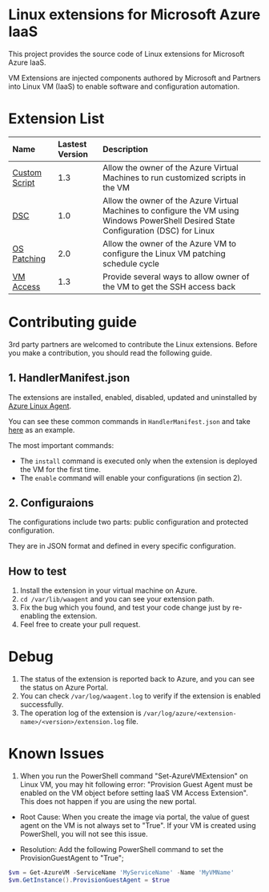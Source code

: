 # Linux extensions for Microsoft Azure IaaS

This project provides the source code of Linux extensions for Microsoft Azure IaaS.

VM Extensions are injected components authored by Microsoft and Partners into Linux VM (IaaS) to enable software and configuration automation.

# Extension List

| Name | Lastest Version | Description |
|:---|:---|:---|
| [Custom Script](https://github.com/Azure/azure-linux-extensions/tree/master/CustomScript) | 1.3 | Allow the owner of the Azure Virtual Machines to run customized scripts in the VM |
| [DSC](https://github.com/Azure/azure-linux-extensions/tree/master/DSC) | 1.0 | Allow the owner of the Azure Virtual Machines to configure the VM using Windows PowerShell Desired State Configuration (DSC) for Linux |
| [OS Patching](https://github.com/Azure/azure-linux-extensions/tree/master/OSPatching) | 2.0 | Allow the owner of the Azure VM to configure the Linux VM patching schedule cycle |
| [VM Access](https://github.com/Azure/azure-linux-extensions/tree/master/VMAccess) | 1.3 | Provide several ways to allow owner of the VM to get the SSH access back |

# Contributing guide
3rd party partners are welcomed to contribute the Linux extensions. Before you make a contribution, you should read the following guide.

## 1. HandlerManifest.json
The extensions are installed, enabled, disabled, updated and uninstalled by [Azure Linux Agent](https://azure.microsoft.com/en-us/documentation/articles/virtual-machines-linux-agent-user-guide/).

You can see these common commands in `HandlerManifest.json` and take [here](https://github.com/Azure/azure-linux-extensions/blob/master/CustomScript/HandlerManifest.json) as an example.

The most important commands:
* The `install` command is executed only when the extension is deployed the VM for the first time.
* The `enable` command will enable your configurations (in section 2).

## 2. Configuraions
The configurations include two parts: public configuration and protected configuration.

They are in JSON format and defined in every specific configuration.

## How to test
1. Install the extension in your virtual machine on Azure.
2. `cd /var/lib/waagent` and you can see your extension path.
3. Fix the bug which you found, and test your code change just by re-enabling the extension.
4. Feel free to create your pull request.

# Debug
1. The status of the extension is reported back to Azure, and you can see the status on Azure Portal.
2. You can check `/var/log/waagent.log` to verify if the extension is enabled successfully.
3. The operation log of the extension is `/var/log/azure/<extension-name>/<version>/extension.log` file.

# Known Issues
1. When you run the PowerShell command "Set-AzureVMExtension" on Linux VM, you may hit following error: "Provision Guest Agent must be enabled on the VM object before setting IaaS VM Access Extension". This does not happen if you are using the new portal.

  * Root Cause: When you create the image via portal, the value of guest agent on the VM is not always set to "True". If your VM is created using PowerShell, you will not see this issue.

  * Resolution: Add the following PowerShell command to set the ProvisionGuestAgent to "True";
  ```powershell
  $vm = Get-AzureVM -ServiceName 'MyServiceName' -Name 'MyVMName'
  $vm.GetInstance().ProvisionGuestAgent = $true
  ```
